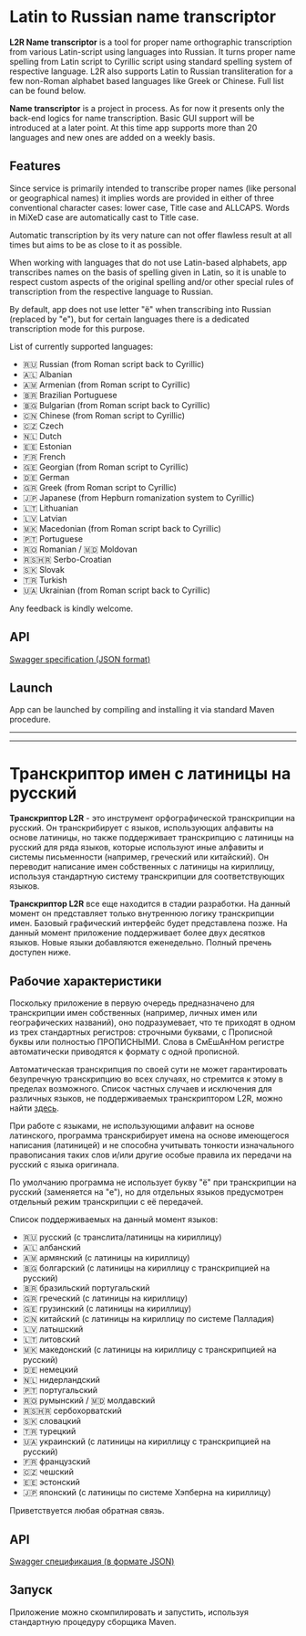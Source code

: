 # Latin to Russian name transcriptor

**L2R Name transcriptor** is a tool for proper name orthographic transcription from various Latin-script using languages
into Russian. It turns proper name spelling from Latin script to Cyrillic script using standard spelling system of
respective language. L2R also supports Latin to Russian transliteration for a few non-Roman alphabet based languages
like Greek or Chinese. Full list can be found below.

**Name transcriptor** is a project in process. As for now it presents only the back-end logics for name transcription.
Basic GUI support will be introduced at a later point. At this time app supports more than 20 languages and new ones are
added on a weekly basis.

## Features

Since service is primarily intended to transcribe proper names (like personal or geographical names) it implies words
are provided in either of three conventional character cases: lower case, Title case and ALLCAPS. Words in MiXeD case
are automatically cast to Title case.

Automatic transcription by its very nature can not offer flawless result at all times but aims to be as close to it as
possible.

When working with languages that do not use Latin-based alphabets, app transcribes names on the basis of spelling given
in Latin, so it is unable to respect custom aspects of the original spelling and/or other special rules of transcription
from the respective language to Russian.

By default, app does not use letter "ё" when transcribing into Russian (replaced by "e"), but for certain languages
there is a dedicated transcription mode for this purpose.

List of currently supported languages:

* 🇷🇺 Russian (from Roman script back to Cyrillic)
* 🇦🇱 Albanian
* 🇦🇲 Armenian (from Roman script to Cyrillic)
* 🇧🇷 Brazilian Portuguese
* 🇧🇬 Bulgarian (from Roman script back to Cyrillic)
* 🇨🇳 Chinese (from Roman script to Cyrillic)
* 🇨🇿 Czech
* 🇳🇱 Dutch
* 🇪🇪 Estonian
* 🇫🇷 French
* 🇬🇪 Georgian (from Roman script to Cyrillic)
* 🇩🇪 German
* 🇬🇷 Greek (from Roman script to Cyrillic)
* 🇯🇵 Japanese (from Hepburn romanization system to Cyrillic)
* 🇱🇹 Lithuanian
* 🇱🇻 Latvian
* 🇲🇰 Macedonian (from Roman script back to Cyrillic)
* 🇵🇹 Portuguese
* 🇷🇴 Romanian / 🇲🇩 Moldovan
* 🇷🇸🇭🇷 Serbo-Croatian
* 🇸🇰 Slovak
* 🇹🇷 Turkish
* 🇺🇦 Ukrainian (from Roman script back to Cyrillic)

Any feedback is kindly welcome.

## API

[Swagger specification (JSON format)](https://raw.githubusercontent.com/EvgeniPolyakov/L2R-name-transcriptor/main/api-description.json)

## Launch

App can be launched by compiling and installing it via standard Maven procedure.

---

---

# Транскриптор имен с латиницы на русский

**Транскриптор L2R** - это инструмент орфографической транскрипции на русский. Он транскрибирует с языков, использующих
алфавиты на основе латиницы, но также поддерживает транскрипцию с латиницы на русский для ряда языков, которые
используют иные алфавиты и системы письменности (например, греческий или китайский). Он переводит написание имен
собственных с латиницы на кириллицу, используя стандартную систему транскрипции для соответствующих языков.

**Транскриптор L2R** все еще находится в стадии разработки. На данный момент он представляет только внутреннюю логику
транскрипции имен. Базовый графический интерфейс будет представлена позже. На данный момент приложение поддерживает
более двух десятков языков. Новые языки добавляются еженедельно. Полный пречень доступен ниже.

## Рабочие характеристики

Поскольку приложение в первую очередь предназначено для транскрипции имен собственных (например, личных имен или
географических названий), оно подразумевает, что те приходят в одном из трех стандартных регистров: строчными буквами, с
Прописной буквы или полностью ПРОПИСНЫМИ. Слова в СмЕшАнНом регистре автоматически приводятся к формату с одной
прописной.

Автоматическая транскрипция по своей сути не может гарантировать безупречную транскрипцию во всех случаях, но стремится
к этому в пределах возможного. Список частных случаев и исключения для различных языков, не поддерживаемых
транскриптором L2R, можно
найти [здесь](https://github.com/EvgeniPolyakov/L2R-name-transcriptor/blob/main/docs/CustomCases.md).

При работе с языками, не использующими алфавит на основе латинского, программа транскрибирует имена на основе имеющегося
написания (латиницей) и не способна учитывать тонкости изначального правописания таких слов и/или другие особые правила
их передачи на русский с языка оригинала.

По умолчанию программа не использует букву "ё" при транскрипции на русский (заменяется на "е"), но для отдельных языков
предусмотрен отдельный режим транскрипции с её передачей.

Список поддерживаемых на данный момент языков:

* 🇷🇺 русский (с транслита/латиницы на кириллицу)
* 🇦🇱 албанский
* 🇦🇲 армянский (с латиницы на кириллицу)
* 🇧🇬 болгарский (с латиницы на кириллицу с транскрипцией на русский)
* 🇧🇷 бразильский португальский
* 🇬🇷 греческий (с латиницы на кириллицу)
* 🇬🇪 грузинский (с латиницы на кириллицу)
* 🇨🇳 китайский (с латиницы на кириллицу по системе Палладия)
* 🇱🇻 латышский
* 🇱🇹 литовский
* 🇲🇰 македонский (с латиницы на кириллицу с транскрипцией на русский)
* 🇩🇪 немецкий
* 🇳🇱 нидерландский
* 🇵🇹 португальский
* 🇷🇴 румынский / 🇲🇩 молдавский
* 🇷🇸🇭🇷 сербохорватский
* 🇸🇰 словацкий
* 🇹🇷 турецкий
* 🇺🇦 украинский (с латиницы на кириллицу с транскрипцией на русский)
* 🇫🇷 французский
* 🇨🇿 чешский
* 🇪🇪 эстонский
* 🇯🇵 японский (с латиницы по системе Хэпберна на кириллицу)

Приветствуется любая обратная связь.

## API

[Swagger спецификация (в формате JSON)](https://raw.githubusercontent.com/EvgeniPolyakov/L2R-name-transcriptor/main/api-description.json)

## Запуск

Приложение можно скомпилировать и запустить, используя стандартную процедуру сборщика Maven.